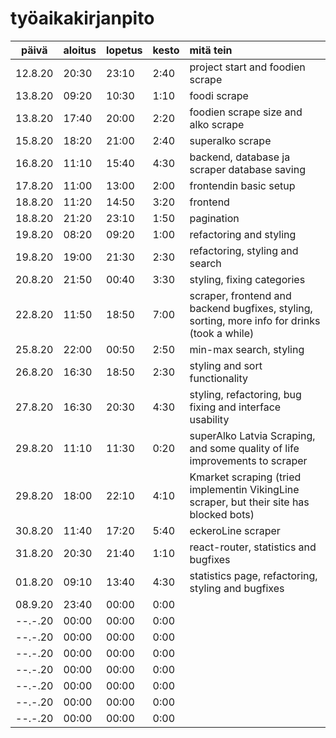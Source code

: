 # työaikakirjanpito
 
| päivä   | aloitus | lopetus | kesto |mitä tein |
| :------:|:--------|:--------|:------|:---------|
| 12.8.20 | 20:30   |  23:10  | 2:40  |project start and foodien scrape|
| 13.8.20 | 09:20   |  10:30  | 1:10  |foodi scrape |
| 13.8.20 | 17:40   |  20:00  | 2:20  |foodien scrape size and alko scrape|
| 15.8.20 | 18:20   |  21:00  | 2:40  |superalko scrape|
| 16.8.20 | 11:10   |  15:40  | 4:30  |backend, database ja scraper database saving |
| 17.8.20 | 11:00   |  13:00  | 2:00  |frontendin basic setup|
| 18.8.20 | 11:20   |  14:50  | 3:20  |frontend|
| 18.8.20 | 21:20   |  23:10  | 1:50  |pagination|
| 19.8.20 | 08:20   |  09:20  | 1:00  |refactoring and styling|
| 19.8.20 | 19:00   |  21:30  | 2:30  |refactoring, styling and search|
| 20.8.20 | 21:50   |  00:40  | 3:30  |styling, fixing categories|
| 22.8.20 | 11:50   |  18:50  | 7:00  |scraper, frontend and backend bugfixes, styling, sorting, more info for drinks (took a while) |
| 25.8.20 | 22:00   |  00:50  | 2:50  |min-max search, styling|
| 26.8.20 | 16:30   |  18:50  | 2:30  |styling and sort functionality|
| 27.8.20 | 16:30   |  20:30  | 4:30  |styling, refactoring, bug fixing and interface usability|
| 29.8.20 | 11:10   |  11:30  | 0:20  |superAlko Latvia Scraping, and some quality of life improvements to scraper|
| 29.8.20 | 18:00   |  22:10  | 4:10  |Kmarket scraping (tried implementin VikingLine scraper, but their site has blocked bots)|
| 30.8.20 | 11:40   |  17:20  | 5:40  |eckeroLine scraper|
| 31.8.20 | 20:30   |  21:40  | 1:10  |react-router, statistics and bugfixes|
| 01.8.20 | 09:10   |  13:40  | 4:30  |statistics page, refactoring, styling and bugfixes|
| 08.9.20 | 23:40   |  00:00  | 0:00  ||
| --.-.20 | 00:00   |  00:00  | 0:00  ||
| --.-.20 | 00:00   |  00:00  | 0:00  ||
| --.-.20 | 00:00   |  00:00  | 0:00  ||
| --.-.20 | 00:00   |  00:00  | 0:00  ||
| --.-.20 | 00:00   |  00:00  | 0:00  ||
| --.-.20 | 00:00   |  00:00  | 0:00  ||
| --.-.20 | 00:00   |  00:00  | 0:00  ||
